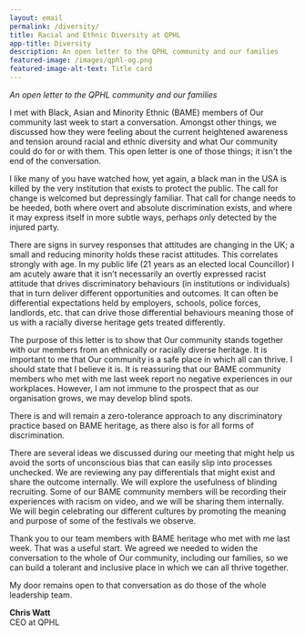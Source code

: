 ```yaml
---
layout: email
permalink: /diversity/
title: Racial and Ethnic Diversity at QPHL
app-title: Diversity
description: An open letter to the QPHL community and our families
featured-image: /images/qphl-og.png
featured-image-alt-text: Title card
---
```


_An open letter to the QPHL community and our families_

I met with Black, Asian and Minority Ethnic (BAME) members of Our community last week to start a conversation. Amongst other things, we discussed how they were feeling about the current heightened awareness and tension around racial and ethnic diversity and what Our community could do for or with them. This open letter is one of those things; it isn't the end of the conversation.

I like many of you have watched how, yet again, a black man in the USA is killed by the very institution that exists to protect the public. The call for change is welcomed but depressingly familiar. That call for change needs to be heeded, both where overt and absolute discrimination exists, and where it may express itself in more subtle ways, perhaps only detected by the injured party.

There are signs in survey responses that attitudes are changing in the UK; a small and reducing minority holds these racist attitudes. This correlates strongly with age. In my public life (21 years as an elected local Councillor) I am acutely aware that it isn’t necessarily an overtly expressed racist attitude that drives discriminatory behaviours (in institutions or individuals) that in turn deliver different opportunities and outcomes. It can often be differential expectations held by employers, schools, police forces, landlords, etc. that can drive those differential behaviours meaning those of us with a racially diverse heritage gets treated differently.

The purpose of this letter is to show that Our community stands together with our members from an ethnically or racially diverse heritage. It is important to me that Our community is a safe place in which all can thrive. I should state that I believe it is. It is reassuring that our BAME community members who met with me last week report no negative experiences in our workplaces. However, I am not immune to the prospect that as our organisation grows, we may develop blind spots.

There is and will remain a zero-tolerance approach to any discriminatory practice based on BAME heritage, as there also is for all forms of discrimination.

There are several ideas we discussed during our meeting that might help us avoid the sorts of unconscious bias that can easily slip into processes unchecked. We are reviewing any pay differentials that might exist and share the outcome internally. We will explore the usefulness of blinding recruiting. Some of our BAME community members will be recording their experiences with racism on video, and we will be sharing them internally. We will begin celebrating our different cultures by promoting the meaning and purpose of some of the festivals we observe.

Thank you to our team members with BAME heritage who met with me last week. That was a useful start. We agreed we needed to widen the conversation to the whole of Our community, including our families, so we can build a tolerant and inclusive place in which we can all thrive together.

My door remains open to that conversation as do those of the whole leadership team.

**Chris Watt**<br>
CEO at QPHL